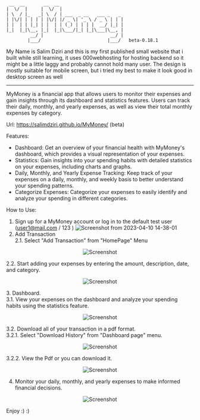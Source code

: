  ```
  __  __       __  __ 
 |  \/  |     |  \/  |
 | \  / |_   _| \  / | ___  _ __   ___ _   _ 
 | |\/| | | | | |\/| |/ _ \| '_ \ / _ \ | | |
 | |  | | |_| | |  | | (_) | | | |  __/ |_| |
 |_|  |_|\__, |_|  |_|\___/|_| |_|\___|\__, |
          __/ |                         __/ |
         |___/                         |___/   beta-0.18.1
```

My Name is Salim Dziri and this is my first published small website that i built while still learning, it uses 000webhosting for hosting backend so it might be a little laggy and probably cannot hold many user.
The design is mostly suitable for mobile screen, but i tried my best to make it look good in desktop screen as well

--------------------------------------------------------------------------------------------------------------------

MyMoney is a financial app that allows users to monitor their expenses and gain insights through its dashboard and statistics features. Users can track their daily, monthly, and yearly expenses, as well as view their total monthly expenses by category.

Url: https://salimdziri.github.io/MyMoney/   (beta)

Features:

- Dashboard: Get an overview of your financial health with MyMoney's dashboard, which provides a visual representation of your expenses.
- Statistics: Gain insights into your spending habits with detailed statistics on your expenses, including charts and graphs.
- Daily, Monthly, and Yearly Expense Tracking: Keep track of your expenses on a daily, monthly, and weekly basis to better understand your spending patterns.
- Categorize Expenses: Categorize your expenses to easily identify and analyze your spending in different categories.

How to Use:

1. Sign up for a MyMoney account or log in to the default test user (user1@mail.com / 123 )
![Screenshot from 2023-04-10 14-38-01](https://github.com/SalimDziri/MyMoney/assets/81697965/246999b8-6d7f-4d68-8d85-f6ade2487b34)
2. Add Transaction <br>
2.1. Select "Add Transaction" from "HomePage" Menu
<p align="center">
  <img src="https://github.com/SalimDziri/MyMoney/assets/81697965/37f51aaa-1ad7-4681-b3d6-beaae459957b" alt="Screenshot">
</p>
2.2. Start adding your expenses by entering the amount, description, date, and category.
<p align="center">
  <img src="https://github.com/SalimDziri/MyMoney/assets/81697965/ee05dfb0-6b18-42ee-af1e-ba6c94feaa3e" alt="Screenshot">
</p>
3. Dashboard. <br>
3.1. View your expenses on the dashboard and analyze your spending habits using the statistics feature.
<p align="center">
  <img src="https://github.com/SalimDziri/MyMoney/assets/81697965/05066792-8c7f-4774-a8a8-181317d75fb9" alt="Screenshot">
</p>
3.2. Download all of your transaction in a pdf format.<br>
3.2.1. Select "Download History" from "Dashboard page" menu.
<p align="center">
  <img src="https://github.com/SalimDziri/MyMoney/assets/81697965/2255711b-64ae-46cf-94fe-0925d9f4a052" alt="Screenshot">
</p>
3.2.2. View the Pdf or you can download it.
<p align="center">
  <img src="https://github.com/SalimDziri/MyMoney/assets/81697965/29a7cdd7-aa00-46c3-a237-c9fdb09a09bd" alt="Screenshot">
</p>

4. Monitor your daily, monthly, and yearly expenses to make informed financial decisions.
<p align="center">
  <img src="https://github.com/SalimDziri/MyMoney/assets/81697965/5ecd3a4d-17ec-4209-9b2a-403394d2c027" alt="Screenshot">
</p>


Enjoy :) :)
